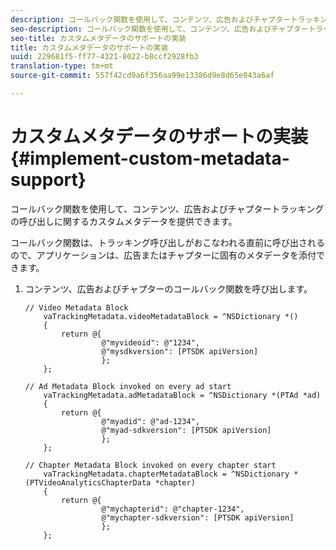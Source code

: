 ```yaml
---
description: コールバック関数を使用して、コンテンツ、広告およびチャプタートラッキングの呼び出しに関するカスタムメタデータを提供できます。
seo-description: コールバック関数を使用して、コンテンツ、広告およびチャプタートラッキングの呼び出しに関するカスタムメタデータを提供できます。
seo-title: カスタムメタデータのサポートの実装
title: カスタムメタデータのサポートの実装
uuid: 229681f5-ff77-4321-8022-b8ccf2928fb3
translation-type: tm+mt
source-git-commit: 557f42cd9a6f356aa99e13386d9e8d65e043a6af

---
```



# カスタムメタデータのサポートの実装 {#implement-custom-metadata-support}

コールバック関数を使用して、コンテンツ、広告およびチャプタートラッキングの呼び出しに関するカスタムメタデータを提供できます。

コールバック関数は、トラッキング呼び出しがおこなわれる直前に呼び出されるので、アプリケーションは、広告またはチャプターに固有のメタデータを添付できます。

1. コンテンツ、広告およびチャプターのコールバック関数を呼び出します。

   ```
   // Video Metadata Block 
       vaTrackingMetadata.videoMetadataBlock = ^NSDictionary *() 
       { 
           return @{ 
                    @"myvideoid": @"1234", 
                    @"mysdkversion": [PTSDK apiVersion] 
                    }; 
       }; 
   
   // Ad Metadata Block invoked on every ad start 
       vaTrackingMetadata.adMetadataBlock = ^NSDictionary *(PTAd *ad) 
       { 
           return @{ 
                    @"myadid": @"ad-1234", 
                    @"myad-sdkversion": [PTSDK apiVersion] 
                    }; 
       }; 
   
   // Chapter Metadata Block invoked on every chapter start 
       vaTrackingMetadata.chapterMetadataBlock = ^NSDictionary *(PTVideoAnalyticsChapterData *chapter) 
       { 
           return @{ 
                    @"mychapterid": @"chapter-1234", 
                    @"mychapter-sdkversion": [PTSDK apiVersion] 
                    }; 
       };
   ```
